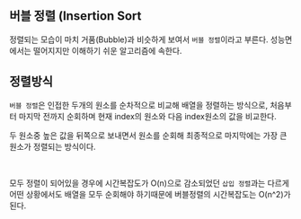 ##  버블 정렬 (Insertion Sort

정렬되는 모습이 마치 거품(Bubble)과 비슷하게 보여서 `버블 정렬`이라고 부른다. 성능면에서는 떨어지지만 이해하기 쉬운 알고리즘에 속한다.


## 정렬방식

`버블 정렬`은 인접한 두개의 원소를 순차적으로 비교해 배열을 정렬하는 방식으로, 처음부터 마지막 전까지 순회하며 현재 index의 원소와 다음 index원소의 값을 비교한다.

두 원소중 높은 값을 뒤쪽으로 보내면서 원소를 순회해 최종적으로 마지막에는 가장 큰 원소가 정렬되는 방식이다.

<br>

모두 정렬이 되어있을 경우에 시간복잡도가 O(n)으로 감소되었던 `삽입 정렬`과는 다르게 어떤 상황에서도 배열을 모두 순회해야 하기때문에
버블정렬의 시간복잡도는 O(n^2)가 된다.